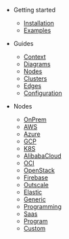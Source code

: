 - Getting started

  - [Installation](getting-started/installation.md)
  - [Examples](getting-started/examples.md)

- Guides

  - [Context](guides/context.md)
  - [Diagrams](guides/diagram.md)
  - [Nodes](guides/node.md)
  - [Clusters](guides/cluster.md)
  - [Edges](guides/edge.md)
  - [Configuration](guides/configuration.md)

- Nodes

  - [OnPrem](nodes/onprem.md)
  - [AWS](nodes/aws.md)
  - [Azure](nodes/azure.md)
  - [GCP](nodes/gcp.md)
  - [K8S](nodes/k8s.md)
  - [AlibabaCloud](nodes/alibabacloud.md)
  - [OCI](nodes/oci.md)
  - [OpenStack](nodes/openstack.md)
  - [Firebase](nodes/firebase.md)
  - [Outscale](nodes/outscale.md)
  - [Elastic](nodes/elastic.md)
  - [Generic](nodes/generic.md)
  - [Programming](nodes/programming.md)
  - [Saas](nodes/saas.md)
  - [Program](nodes/program.md)
  - [Custom](nodes/custom.md)


